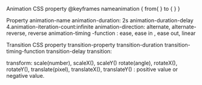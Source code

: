 Animation CSS property
@keyframes nameanimation { from{ } to { } }

Property
animation-name
animation-duration: 2s
animation-duration-delay 4.animation-iteration-count:infinite
animation-direction: alternate, alternate-reverse, reverse
animation-timing -function : ease, ease in , ease out, linear


Transition CSS property
transition-property
transition-duration
transition-timing-function
transition-delay
transition:


transform:
scale(number), scaleX(), scaleY()
rotate(angle), rotateX(), rotateY(),
translate(pixel), translateX(), translateY() : positive value or negative value.
